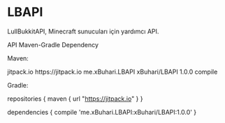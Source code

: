 # LBAPI
LullBukkitAPI, Minecraft sunucuları için yardımcı API.

API Maven-Gradle Dependency

Maven:

<repository>
    <id>jitpack.io</id>
    <url>https://jitpack.io</url>
</repository>

<dependency>
    <groupId>me.xBuhari.LBAPI</groupId>
    <artifactId>xBuhari/LBAPI</artifactId>
    <version>1.0.0</version>
    <scope>compile</scope>
</dependency>

Gradle:

repositories {
    maven { url "https://jitpack.io" }
}

dependencies {
    compile 'me.xBuhari.LBAPI:xBuhari/LBAPI:1.0.0'
}
